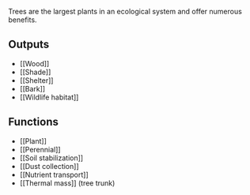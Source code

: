 Trees are the largest plants in an ecological system and offer numerous benefits.

## Outputs
- [[Wood]]
- [[Shade]]
- [[Shelter]]
- [[Bark]]
- [[Wildlife habitat]]

## Functions
- [[Plant]]
- [[Perennial]]
- [[Soil stabilization]]
- [[Dust collection]]
- [[Nutrient transport]]
- [[Thermal mass]] (tree trunk)